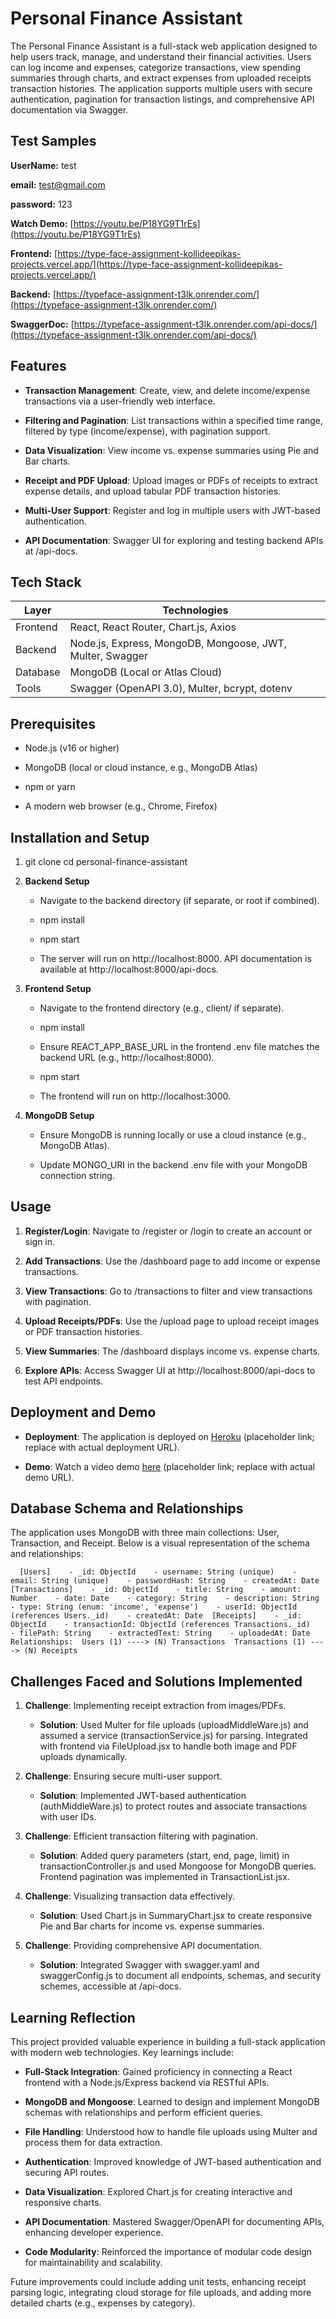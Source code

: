 Personal Finance Assistant
==========================

The Personal Finance Assistant is a full-stack web application designed to help users track, manage, and understand their financial activities. Users can log income and expenses, categorize transactions, view spending summaries through charts, and extract expenses from uploaded receipts  transaction histories. The application supports multiple users with secure authentication, pagination for transaction listings, and comprehensive API documentation via Swagger.

Test Samples
--------
**UserName:** test

**email:** test@gmail.com

**password:** 123

**Watch Demo:** [https://youtu.be/P18YG9T1rEs](https://youtu.be/P18YG9T1rEs) 

**Frontend:** [https://type-face-assignment-kollideepikas-projects.vercel.app/](https://type-face-assignment-kollideepikas-projects.vercel.app/)

**Backend:** [https://typeface-assignment-t3lk.onrender.com/](https://typeface-assignment-t3lk.onrender.com/)

**SwaggerDoc:** [https://typeface-assignment-t3lk.onrender.com/api-docs/](https://typeface-assignment-t3lk.onrender.com/api-docs/)



Features
--------

*   **Transaction Management**: Create, view, and delete income/expense transactions via a user-friendly web interface.
    
*   **Filtering and Pagination**: List transactions within a specified time range, filtered by type (income/expense), with pagination support.
    
*   **Data Visualization**: View income vs. expense summaries using Pie and Bar charts.
    
*   **Receipt and PDF Upload**: Upload images or PDFs of receipts to extract expense details, and upload tabular PDF transaction histories.
    
*   **Multi-User Support**: Register and log in multiple users with JWT-based authentication.
    
*   **API Documentation**: Swagger UI for exploring and testing backend APIs at /api-docs.
    

Tech Stack
-------------

| Layer       | Technologies                                                       |
|-------------|--------------------------------------------------------------------|
| Frontend    | React, React Router, Chart.js, Axios                              |
| Backend     | Node.js, Express, MongoDB, Mongoose, JWT, Multer, Swagger         |
| Database    | MongoDB (Local or Atlas Cloud)                                     |
| Tools       | Swagger (OpenAPI 3.0), Multer, bcrypt, dotenv                      |


Prerequisites
-------------

*   Node.js (v16 or higher)
    
*   MongoDB (local or cloud instance, e.g., MongoDB Atlas)
    
*   npm or yarn
    
*   A modern web browser (e.g., Chrome, Firefox)
    

Installation and Setup
----------------------

1.  git clone cd personal-finance-assistant
    
2.  **Backend Setup**
    
    *   Navigate to the backend directory (if separate, or root if combined).
        
    *   npm install
        
    *   npm start
        
    *   The server will run on http://localhost:8000. API documentation is available at http://localhost:8000/api-docs.
        
3.  **Frontend Setup**
    
    *   Navigate to the frontend directory (e.g., client/ if separate).
        
    *   npm install
        
    *   Ensure REACT\_APP\_BASE\_URL in the frontend .env file matches the backend URL (e.g., http://localhost:8000).
        
    *   npm start
        
    *   The frontend will run on http://localhost:3000.
        
4.  **MongoDB Setup**
    
    *   Ensure MongoDB is running locally or use a cloud instance (e.g., MongoDB Atlas).
        
    *   Update MONGO\_URI in the backend .env file with your MongoDB connection string.
        

Usage
-----

1.  **Register/Login**: Navigate to /register or /login to create an account or sign in.
    
2.  **Add Transactions**: Use the /dashboard page to add income or expense transactions.
    
3.  **View Transactions**: Go to /transactions to filter and view transactions with pagination.
    
4.  **Upload Receipts/PDFs**: Use the /upload page to upload receipt images or PDF transaction histories.
    
5.  **View Summaries**: The /dashboard displays income vs. expense charts.
    
6.  **Explore APIs**: Access Swagger UI at http://localhost:8000/api-docs to test API endpoints.
    

Deployment and Demo
-------------------

*   **Deployment**: The application is deployed on [Heroku](https://personal-finance-assistant.herokuapp.com/) (placeholder link; replace with actual deployment URL).
    
*   **Demo**: Watch a video demo [here](https://www.youtube.com/watch?v=example-demo) (placeholder link; replace with actual demo URL).
    

Database Schema and Relationships
---------------------------------

The application uses MongoDB with three main collections: User, Transaction, and Receipt. Below is a visual representation of the schema and relationships:

`   [Users]    - _id: ObjectId    - username: String (unique)    - email: String (unique)    - passwordHash: String    - createdAt: Date  [Transactions]    - _id: ObjectId    - title: String    - amount: Number    - date: Date    - category: String    - description: String    - type: String (enum: 'income', 'expense')    - userId: ObjectId (references Users._id)    - createdAt: Date  [Receipts]    - _id: ObjectId    - transactionId: ObjectId (references Transactions._id)    - filePath: String    - extractedText: String    - uploadedAt: Date  Relationships:  Users (1) ----> (N) Transactions  Transactions (1) ----> (N) Receipts   `

Challenges Faced and Solutions Implemented
------------------------------------------

1.  **Challenge**: Implementing receipt extraction from images/PDFs.
    
    *   **Solution**: Used Multer for file uploads (uploadMiddleWare.js) and assumed a service (transactionService.js) for parsing. Integrated with frontend via FileUpload.jsx to handle both image and PDF uploads dynamically.
        
2.  **Challenge**: Ensuring secure multi-user support.
    
    *   **Solution**: Implemented JWT-based authentication (authMiddleWare.js) to protect routes and associate transactions with user IDs.
        
3.  **Challenge**: Efficient transaction filtering with pagination.
    
    *   **Solution**: Added query parameters (start, end, page, limit) in transactionController.js and used Mongoose for MongoDB queries. Frontend pagination was implemented in TransactionList.jsx.
        
4.  **Challenge**: Visualizing transaction data effectively.
    
    *   **Solution**: Used Chart.js in SummaryChart.jsx to create responsive Pie and Bar charts for income vs. expense summaries.
        
5.  **Challenge**: Providing comprehensive API documentation.
    
    *   **Solution**: Integrated Swagger with swagger.yaml and swaggerConfig.js to document all endpoints, schemas, and security schemes, accessible at /api-docs.
        

Learning Reflection
-------------------

This project provided valuable experience in building a full-stack application with modern web technologies. Key learnings include:

*   **Full-Stack Integration**: Gained proficiency in connecting a React frontend with a Node.js/Express backend via RESTful APIs.
    
*   **MongoDB and Mongoose**: Learned to design and implement MongoDB schemas with relationships and perform efficient queries.
    
*   **File Handling**: Understood how to handle file uploads using Multer and process them for data extraction.
    
*   **Authentication**: Improved knowledge of JWT-based authentication and securing API routes.
    
*   **Data Visualization**: Explored Chart.js for creating interactive and responsive charts.
    
*   **API Documentation**: Mastered Swagger/OpenAPI for documenting APIs, enhancing developer experience.
    
*   **Code Modularity**: Reinforced the importance of modular code design for maintainability and scalability.
    

Future improvements could include adding unit tests, enhancing receipt parsing logic, integrating cloud storage for file uploads, and adding more detailed charts (e.g., expenses by category).
